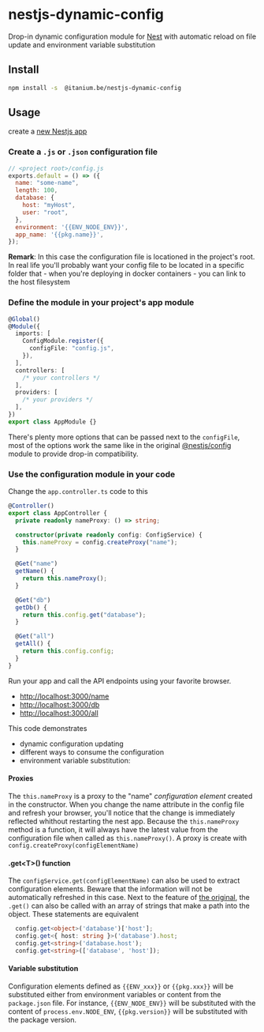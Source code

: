 # nestjs-dynamic-config

Drop-in dynamic configuration module for [Nest](https://github.com/nestjs/nest) with automatic reload on file update and environment variable substitution

## Install

```bash
npm install -s  @itanium.be/nestjs-dynamic-config
```

## Usage

create a [new Nestjs app](https://docs.nestjs.com/first-steps)

### Create a `.js` or `.json` configuration file

```js
// <project root>/config.js
exports.default = () => ({
  name: "some-name",
  length: 100,
  database: {
    host: "myHost",
    user: "root",
  },
  environment: '{{ENV_NODE_ENV}}',
  app_name: '{{pkg.name}}',
});
```
**Remark**: In this case the configuration file is locationed in the project's root.  In real life you'll probably want your config file to be located in a specific folder that - when you're deploying in docker containers - you can link to the host filesystem

### Define the module in your project's app module

```ts
@Global()
@Module({
  imports: [
    ConfigModule.register({
      configFile: "config.js",
    }),
  ],
  controllers: [
    /* your controllers */
  ],
  providers: [
    /* your providers */
  ],
})
export class AppModule {}
```
There's plenty more options that can be passed next to the `configFile`, most of the options work the same like in the original [@nestjs/config](https://docs.nestjs.com/techniques/configuration) module to provide drop-in compatibility.

### Use the configuration module in your code
Change the `app.controller.ts` code to this

```ts
@Controller()
export class AppController {
  private readonly nameProxy: () => string;

  constructor(private readonly config: ConfigService) {
    this.nameProxy = config.createProxy("name");
  }

  @Get("name")
  getName() {
    return this.nameProxy();
  }

  @Get("db")
  getDb() {
    return this.config.get("database");
  }

  @Get("all")
  getAll() {
    return this.config.config;
  }
}
```

Run your app and call the API endpoints using your favorite browser.

- <http://localhost:3000/name>
- <http://localhost:3000/db>
- <http://localhost:3000/all>

This code demonstrates

- dynamic configuration updating
- different ways to consume the configuration
- environment variable substitution:

#### Proxies

The `this.nameProxy` is a proxy to the "name" *configuration element* created in the constructor.  When you change the name attribute in the config file and refresh your browser, you'll notice that the change is immediately reflected whithout restarting the nest app.  Because the `this.nameProxy` method is a function, it will always have the latest value from the configuration file when called as `this.nameProxy()`.
A proxy is create with `config.createProxy(configElementName)`

#### .get&lt;T&gt;() function

The `configService.get(configElementName)` can also be used to extract configuration elements.  Beware that the information will not be automatically refreshed in this case.  Next to the feature of [the original](https://docs.nestjs.com/techniques/configuration#using-the-configservice), the `.get()` can also be called with an array of strings that make a path into the object.  These statements are equivalent
```ts
  config.get<object>('database')['host'];
  config.get<{ host: string }>('database').host;
  config.get<string>('database.host');
  config.get<string>(['database', 'host']);
```

#### Variable substitution

Configuration elements defined as `{{ENV_xxx}}` or `{{pkg.xxx}}` will be substituted either from environment variables or content from the `package.json` file.
For instance, `{{ENV_NODE_ENV}}` will be substituted with the content of `process.env.NODE_ENV`, `{{pkg.version}}` will be substituted with the package version.
